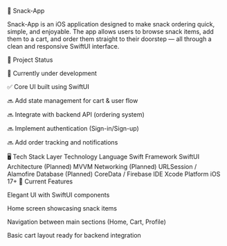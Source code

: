 🍿 Snack-App

Snack-App is an iOS application designed to make snack ordering quick, simple, and enjoyable.
The app allows users to browse snack items, add them to a cart, and order them straight to their doorstep — all through a clean and responsive SwiftUI interface.

🚧 Project Status

🧩 Currently under development

✅ Core UI built using SwiftUI

🔜 Add state management for cart & user flow

🔜 Integrate with backend API (ordering system)

🔜 Implement authentication (Sign-in/Sign-up)

🔜 Add order tracking and notifications

🖥️ Tech Stack
Layer	Technology
Language	Swift
Framework	SwiftUI
Architecture (Planned)	MVVM
Networking (Planned)	URLSession / Alamofire
Database (Planned)	CoreData / Firebase
IDE	Xcode
Platform	iOS 17+
📱 Current Features

Elegant UI with SwiftUI components

Home screen showcasing snack items

Navigation between main sections (Home, Cart, Profile)

Basic cart layout ready for backend integration
